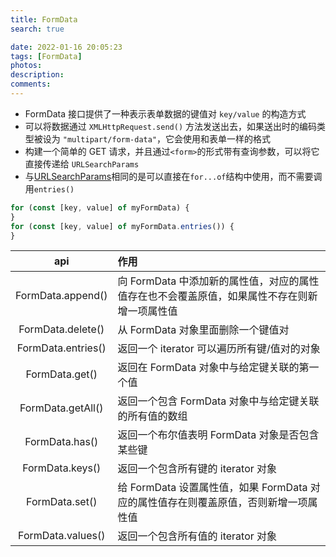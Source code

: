 ```yaml
---
title: FormData
search: true

date: 2022-01-16 20:05:23
tags: [FormData]
photos:
description:
comments:
---
```


-   FormData 接口提供了一种表示表单数据的键值对 `key/value` 的构造方式
-   可以将数据通过 `XMLHttpRequest.send()` 方法发送出去，如果送出时的编码类型被设为 `"multipart/form-data"`，它会使用和表单一样的格式
-   构建一个简单的 GET 请求，并且通过`<form>`的形式带有查询参数，可以将它直接传递给 `URLSearchParams`
-   与[URLSearchParams](./URLSearchParams.md)相同的是可以直接在`for...of`结构中使用，而不需要调用`entries()`

```js
for (const [key, value] of myFormData) {
}
for (const [key, value] of myFormData.entries()) {
}
```

|        api         | 作用                                                                                         |
| :----------------: | :------------------------------------------------------------------------------------------- |
| FormData.append()  | 向 FormData 中添加新的属性值，对应的属性值存在也不会覆盖原值，如果属性不存在则新增一项属性值 |
| FormData.delete()  | 从 FormData 对象里面删除一个键值对                                                           |
| FormData.entries() | 返回一个 iterator 可以遍历所有键/值对的对象                                                  |
|   FormData.get()   | 返回在 FormData 对象中与给定键关联的第一个值                                                 |
| FormData.getAll()  | 返回一个包含 FormData 对象中与给定键关联的所有值的数组                                       |
|   FormData.has()   | 返回一个布尔值表明 FormData 对象是否包含某些键                                               |
|  FormData.keys()   | 返回一个包含所有键的 iterator 对象                                                           |
|   FormData.set()   | 给 FormData 设置属性值，如果 FormData 对应的属性值存在则覆盖原值，否则新增一项属性值         |
| FormData.values()  | 返回一个包含所有值的 iterator 对象                                                           |
